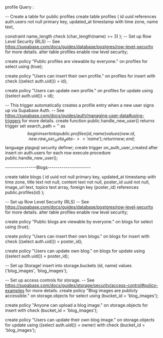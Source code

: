 

profile Query :

-- Create a table for public profiles
create table profiles (
  id uuid references auth.users not null primary key,
  updated_at timestamp with time zone,
  name text,

  constraint name_length check (char_length(name) >= 3)
);
-- Set up Row Level Security (RLS)
-- See https://supabase.com/docs/guides/database/postgres/row-level-security for more details.
alter table profiles
  enable row level security;

create policy "Public profiles are viewable by everyone." on profiles
  for select using (true);

create policy "Users can insert their own profile." on profiles
  for insert with check ((select auth.uid()) = id);

create policy "Users can update own profile." on profiles
  for update using ((select auth.uid()) = id);

-- This trigger automatically creates a profile entry when a new user signs up via Supabase Auth.
-- See https://supabase.com/docs/guides/auth/managing-user-data#using-triggers for more details.
create function public.handle_new_user()
returns trigger
set search_path = ''
as $$
begin
  insert into public.profiles (id, name)
  values (new.id, new.raw_user_meta_data->>'name');
  return new;
end;
$$ language plpgsql security definer;
create trigger on_auth_user_created
  after insert on auth.users
  for each row execute procedure public.handle_new_user();











----------------Blogs----------------------



create table blogs (
  id uuid not null primary key,
  updated_at timestamp with time zone,
  title text not null,
  content text not null,
  poster_id uuid not null,
  image_url text,
  topics text array,
  foreign key (poster_id) references public.profiles(id)
);

-- Set up Row Level Security (RLS)
-- See https://supabase.com/docs/guides/database/postgres/row-level-security for more details.
alter table profiles
  enable row level security;

create policy "Public blogs are viewable by everyone." on blogs
  for select using (true);

create policy "Users can insert their own blogs." on blogs
  for insert with check ((select auth.uid()) = poster_id);

create policy "Users can update own blog." on blogs
  for update using ((select auth.uid()) = poster_id);




-- Set up Storage!
insert into storage.buckets (id, name)
  values ('blog_images', 'blog_images');

-- Set up access controls for storage.
-- See https://supabase.com/docs/guides/storage/security/access-control#policy-examples for more details.
create policy "Blog images are publicly accessible." on storage.objects
  for select using (bucket_id = 'blog_images');

create policy "Anyone can upload a blog image." on storage.objects
  for insert with check (bucket_id = 'blog_images');

create policy "Users can update their own blog image." on storage.objects
  for update using ((select auth.uid()) = owner) with check (bucket_id = 'blog_images');
